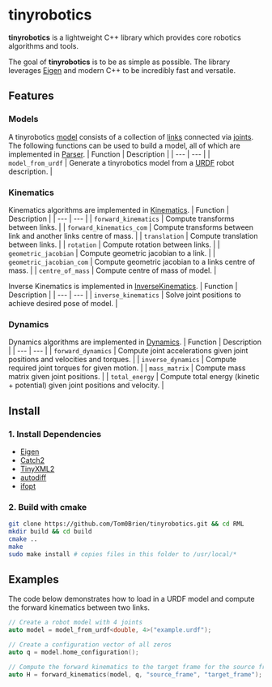 tinyrobotics
===========

**tinyrobotics** is a lightweight C++ library which provides core robotics algorithms and tools. 

The goal of **tinyrobotics** is to be as simple as possible. The library leverages [Eigen](https://eigen.tuxfamily.org/index.php?title=Main_Page) and modern C++ to be incredibly fast and versatile.

## Features
### Models
A tinyrobotics [model](./include/Model.hpp) consists of a collection of [links](./include/Link.hpp) connected via [joints](./include/Joint.hpp). The following functions can be used to build a model, all of which are implemented in [Parser](./include/Parser.hpp).
| Function | Description |
| --- | --- |
| `model_from_urdf` | Generate a tinyrobotics model from a [URDF](http://wiki.ros.org/urdf) robot description. |

### Kinematics
Kinematics algorithms are implemented in [Kinematics](./include/Kinematics.hpp).
| Function | Description |
| --- | --- |
| `forward_kinematics` | Compute transforms between links. |
| `forward_kinematics_com` | Compute transforms between link and another links centre of mass. |
| `translation` | Compute translation between links. |
| `rotation` | Compute rotation between links. |
| `geometric_jacobian` | Compute geometric jacobian to a link. |
| `geometric_jacobian_com` | Compute geometric jacobian to a links centre of mass. |
| `centre_of_mass` | Compute centre of mass of model. |

Inverse Kinematics is implemented in [InverseKinematics](./include/InverseKinematics.hpp).
| Function | Description |
| --- | --- |
| `inverse_kinematics` | Solve joint positions to achieve desired pose of model. |

### Dynamics
Dynamics algorithms are implemented in [Dynamics](./include/Dynamics.hpp).
| Function | Description |
| --- | --- |
| `forward_dynamics` | Compute joint accelerations given joint positions and velocities and torques. |
| `inverse_dynamics` | Compute required joint torques for given motion. |
| `mass_matrix` | Compute mass matrix given joint positions. |
| `total_energy` | Compute total energy (kinetic + potential) given joint positions and velocity. |

## Install

### 1. Install Dependencies
- [Eigen](https://eigen.tuxfamily.org/index.php?title=Main_Page)
- [Catch2](https://github.com/catchorg/Catch2)
- [TinyXML2](https://github.com/leethomason/tinyxml2) 
- [autodiff](https://github.com/autodiff/autodiff) 
- [ifopt](https://github.com/ethz-adrl/ifopt) 

### 2. Build with cmake
  ```bash
  git clone https://github.com/Tom0Brien/tinyrobotics.git && cd RML
  mkdir build && cd build
  cmake ..
  make
  sudo make install # copies files in this folder to /usr/local/*
  ```

## Examples
The code below demonstrates how to load in a URDF model and compute the forward kinematics between two links.

```c++
// Create a robot model with 4 joints
auto model = model_from_urdf<double, 4>("example.urdf");

// Create a configuration vector of all zeros
auto q = model.home_configuration();

// Compute the forward kinematics to the target frame for the source frame at the home configuration
auto H = forward_kinematics(model, q, "source_frame", "target_frame");
```
